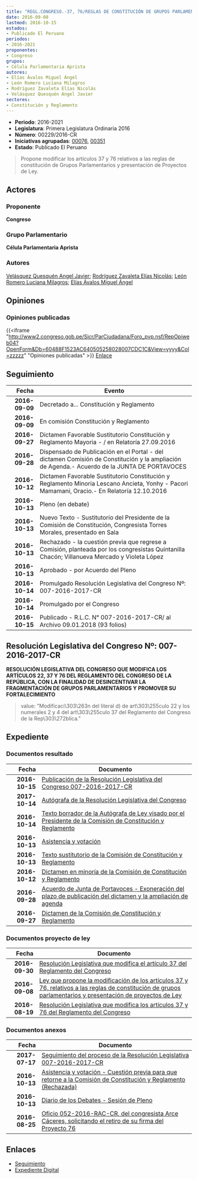 ```yaml
---
title: "REGL.CONGRESO.-37, 76/REGLAS DE CONSTITUCIÓN DE GRUPOS PARLAMENTARIOS Y PRESENTACIÓN DE PROYECTOS DE LEY"
date: 2016-09-08
lastmod: 2016-10-15
estados:
- Publicado El Peruano
periodos:
- 2016-2021
proponentes:
- Congreso
grupos:
- Célula Parlamentaria Aprista
autores:
- Elías Ávalos Miguel Ángel
- León Romero Luciana Milagros
- Rodríguez Zavaleta Elías Nicolás
- Velásquez Quesquén Angel Javier
sectores:
- Constitución y Reglamento
---
```

- **Periodo**: 2016-2021
- **Legislatura**: Primera Legislatura Ordinaria 2016
- **Número**: 00229/2016-CR
- **Iniciativas agrupadas**: [00076](../../00000/00076), [00351](../../00300/00351)
- **Estado**: Publicado El Peruano

> Propone modificar los artículos 37 y 76 relativos a las reglas de constitución de Grupos Parlamentarios y presentación de Proyectos de Ley.


## Actores

### Proponente

**Congreso**

### Grupo Parlamentario

**Célula Parlamentaria Aprista**

### Autores

[Velásquez Quesquén Angel Javier](mailto:mailto:jvelasquezq@congreso.gob.pe); [Rodríguez Zavaleta Elías Nicolás](mailto:mailto:erodriguez@congreso.gob.pe); [León Romero Luciana Milagros](mailto:mailto:lleon@congreso.gob.pe); [Elías Ávalos Miguel Ángel](mailto:mailto:melias@congreso.gob.pe)

## Opiniones

### Opiniones publicadas

{{<iframe "http://www2.congreso.gob.pe/Sicr/ParCiudadana/Foro_pvp.nsf/RepOpiweb04?OpenForm&Db=60488F1523AC640505258028007CDC1C&View=yyyy&Col=zzzzz" "Opiniones publicadas" >}}
[Enlace](http://www2.congreso.gob.pe/Sicr/ParCiudadana/Foro_pvp.nsf/RepOpiweb04?OpenForm&Db=60488F1523AC640505258028007CDC1C&View=yyyy&Col=zzzzz)


## Seguimiento

| Fecha | Evento |
|------:|--------|
| **2016-09-09** | Decretado a... Constitución y Reglamento |
| **2016-09-09** | En comisión Constitución y Reglamento |
| **2016-09-27** | Dictamen Favorable Sustitutorio Constitución y Reglamento Mayoria - / en Relatoría 27.09.2016 |
| **2016-09-28** | Dispensado de Publicación en el Portal - del dictamen Comisión de Constitución y la ampliación de Agenda.- Acuerdo de la JUNTA DE PORTAVOCES |
| **2016-10-12** | Dictamen Favorable Sustitutorio Constitución y Reglamento Minoria Lescano Ancieta, Yonhy - Pacori Mamamani, Oracio.- En Relatoría 12.10.2016 |
| **2016-10-13** | Pleno (en debate) |
| **2016-10-13** | Nuevo Texto - Sustitutorio del Presidente de la Comisión de Constitución, Congresista Torres Morales, presentado en Sala |
| **2016-10-13** | Rechazado - la cuestión previa que regrese a Comisión, planteada por los congresistas Quintanilla Chacón; Villanueva Mercado y Violeta López |
| **2016-10-13** | Aprobado - por Acuerdo del Pleno |
| **2016-10-14** | Promulgado Resolución Legislativa del Congreso Nº: 007-2016-2017-CR |
| **2016-10-14** | Promulgado por el Congreso |
| **2016-10-15** | Publicado - R.L.C. N° 007-2016-2017-CR/ al Archivo 09.01.2018 (93 folios) |

## Resolución Legislativa del Congreso Nº: 007-2016-2017-CR

**RESOLUCIÓN LEGISLATIVA DEL CONGRESO QUE MODIFICA LOS ARTÍCULOS 22, 37 Y 76 DEL REGLAMENTO DEL CONGRESO DE LA REPÚBLICA, CON LA FINALIDAD DE DESINCENTIVAR LA FRAGMENTACIÓN DE GRUPOS PARLAMENTARIOS Y PROMOVER SU FORTALECIMIENTO**

> value: "Modificaci\303\263n del literal d) de art\303\255culo 22 y los numerales 2 y 4 del art\303\255culo 37 del Reglamento del Congreso de la Rep\303\272blica."


## Expediente

### Documentos resultado

| Fecha | Documento |
|------:|-----------|
| **2016-10-15** | [Publicación de la Resolución Legislativa del Congreso 007-2016-2017-CR](http://www.leyes.congreso.gob.pe/Documentos/2016_2021/Resolucion_Legislativa_del_Congreso/RLC-7-2016-2017-CR.pdf) |
| **2017-10-14** | [Autógrafa de la Resolución Legislativa del Congreso](http://www.leyes.congreso.gob.pe/Documentos/2016_2021/Autografas/Resolucion_Legislativa_del_Congreso/AU0007620161014.PDF) |
| **2016-10-14** | [Texto borrador de la Autógrafa de Ley visado por el Presidente de la Comisión de Constitución y Reglamento](http://www.leyes.congreso.gob.pe/Documentos/2016_2021/Texto_Borrador_de_Autografa/BAU0007620161014.pdf) |
| **2016-10-13** | [Asistencia y votación](http://www.leyes.congreso.gob.pe/Documentos/2016_2021/Asistencia_y_Votacion/Proyectos_de_Ley/AV0007620161013...pdf) |
| **2016-10-13** | [Texto sustitutorio de la Comisión de Constitución y Reglamento](http://www.leyes.congreso.gob.pe/Documentos/2016_2021/Texto_Sustitutorio/Proyectos_de_Ley/TS0007620161013.pdf) |
| **2016-10-12** | [Dictamen en minoría de la Comisión de Constitución y Reglamento](http://www.leyes.congreso.gob.pe/Documentos/2016_2021/Dictamenes/Proyectos_de_Ley/00076DC04MIN20161012....pdf) |
| **2016-09-28** | [Acuerdo de Junta de Portavoces - Exoneración del plazo de publicación del dictamen y la ampliación de agenda](http://www.leyes.congreso.gob.pe/Documentos/2016_2021/Acuerdos/Junta_Portavoces/AJP0007620160928.PDF) |
| **2016-09-27** | [Dictamen de la Comisión de Constitución y Reglamento](http://www.leyes.congreso.gob.pe/Documentos/2016_2021/Dictamenes/Proyectos_de_Ley/00076DC04MAY20160927..pdf) |

### Documentos proyecto de ley

| Fecha | Documento |
|------:|-----------|
| **2016-09-30** | [Resolución Legislativa que modifica el artículo 37 del Reglamento del Congreso](http://www.leyes.congreso.gob.pe/Documentos/2016_2021/Proyectos_de_Ley_y_de_Resoluciones_Legislativas/PL0035120160930..pdf) |
| **2016-09-08** | [Ley que propone la modificación de los artículos 37 y 76, relativos a las reglas de constitución de grupos parlamentarios y presentación de proyectos de Ley](http://www.leyes.congreso.gob.pe/Documentos/2016_2021/Proyectos_de_Ley_y_de_Resoluciones_Legislativas/PL0022920160908..pdf) |
| **2016-08-19** | [Resolución Legislativa que modifica los artículos 37 y 76 del Reglamento del Congreso](http://www.leyes.congreso.gob.pe/Documentos/2016_2021/Proyectos_de_Ley_y_de_Resoluciones_Legislativas/PL00076_20160819.pdf) |

### Documentos anexos

| Fecha | Documento |
|------:|-----------|
| **2017-07-17** | [Seguimiento del proceso de la Resolución Legislativa 007-2016-2017-CR](http://www.leyes.congreso.gob.pe/Documentos/2016_2021/Seguimiento_de_Proyectos_de_Ley/00076PL20170717.pdf) |
| **2016-10-13** | [Asistencia y votación - Cuestión previa para que retorne a la Comisión de Constitución y Reglamento (Rechazada)](http://www.leyes.congreso.gob.pe/Documentos/2016_2021/Asistencia_y_Votacion/Proyectos_de_Ley/AV0007620161013..pdf) |
| **2016-10-13** | [Diario de los Debates - Sesión de Pleno](http://www2.congreso.gob.pe/Sicr/DiarioDebates/Publicad.nsf/SesionesPleno/05256D6E0073DFE90525804C000D73EF/$FILE/PLO-2016-15.pdf) |
| **2016-08-25** | [Oficio 052-2016-RAC-CR, del congresista Arce Cáceres, solicitando el retiro de su firma del Proyecto 76](http://www.leyes.congreso.gob.pe/Documentos/2016_2021/Oficios/Congresistas/OFICIO-052-2016-RAC-CR.pdf) |

## Enlaces

- [Seguimiento](http://www2.congreso.gob.pe/Sicr/TraDocEstProc/CLProLey2016.nsf/f7fff46988ca05b1052578e100829cc7/697622c396737cec05258029004f8588?OpenDocument)
- [Expediente Digital](http://www2.congreso.gob.pe/Sicr/TraDocEstProc/Expvirt_2011.nsf/visbusqptramdoc1621/00229?opendocument)


